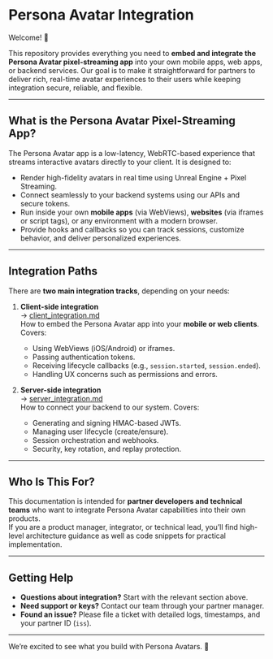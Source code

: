 # Persona Avatar Integration

Welcome! 🎉  

This repository provides everything you need to **embed and integrate the Persona Avatar pixel-streaming app** into your own mobile apps, web apps, or backend services. Our goal is to make it straightforward for partners to deliver rich, real-time avatar experiences to their users while keeping integration secure, reliable, and flexible.

---

## What is the Persona Avatar Pixel-Streaming App?

The Persona Avatar app is a low-latency, WebRTC-based experience that streams interactive avatars directly to your client. It is designed to:

- Render high-fidelity avatars in real time using Unreal Engine + Pixel Streaming.  
- Connect seamlessly to your backend systems using our APIs and secure tokens.  
- Run inside your own **mobile apps** (via WebViews), **websites** (via iframes or script tags), or any environment with a modern browser.  
- Provide hooks and callbacks so you can track sessions, customize behavior, and deliver personalized experiences.

---

## Integration Paths

There are **two main integration tracks**, depending on your needs:

1. **Client-side integration**  
   → [client_integration.md](client_integration.md)  
   How to embed the Persona Avatar app into your **mobile or web clients**. Covers:
   - Using WebViews (iOS/Android) or iframes.  
   - Passing authentication tokens.  
   - Receiving lifecycle callbacks (e.g., `session.started`, `session.ended`).  
   - Handling UX concerns such as permissions and errors.

2. **Server-side integration**  
   → [server_integration.md](server_integration.md)  
   How to connect your backend to our system. Covers:
   - Generating and signing HMAC-based JWTs.  
   - Managing user lifecycle (create/ensure).  
   - Session orchestration and webhooks.  
   - Security, key rotation, and replay protection.

---

## Who Is This For?

This documentation is intended for **partner developers and technical teams** who want to integrate Persona Avatar capabilities into their own products.  
If you are a product manager, integrator, or technical lead, you’ll find high-level architecture guidance as well as code snippets for practical implementation.

---

## Getting Help

- **Questions about integration?** Start with the relevant section above.  
- **Need support or keys?** Contact our team through your partner manager.  
- **Found an issue?** Please file a ticket with detailed logs, timestamps, and your partner ID (`iss`).  

---

We’re excited to see what you build with Persona Avatars. 🚀  